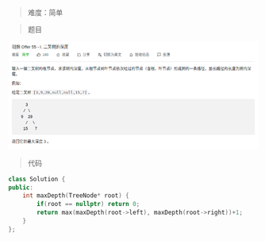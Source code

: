> 难度：简单


> 题目

<div align="center" style="zoom:80%"><img src="./pic/55-2.png"></div>

> 代码

```cpp
class Solution {
public:
    int maxDepth(TreeNode* root) {
        if(root == nullptr) return 0;
        return max(maxDepth(root->left), maxDepth(root->right))+1;
    }
};
```

